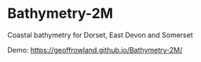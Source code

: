 # Bathymetry-2M
Coastal bathymetry for Dorset, East Devon and Somerset

Demo: https://geoffrowland.github.io/Bathymetry-2M/
